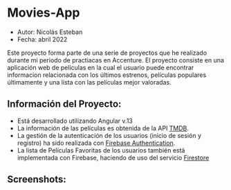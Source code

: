# Movies-App

- Autor: Nicolás Esteban
- Fecha: abril 2022

Este proyecto forma parte de una serie de proyectos que he realizado durante mi periodo de practiacas en Accenture.
El proyecto consiste en una aplicación web de películas en la cual el usuario puede encontrar informacion relacionada con los últimos estrenos, películas populares últimamente y una lista con las películas mejor valoradas.

## Información del Proyecto:
- Está desarrollado utilizando Angular v.13
- La información de las películas es obtenida de la API [TMDB](themoviedb.org).
- La gestión de la autenticación de los usuarios (inicio de sesión y registro) ha sido realizada con [Firebase Authentication](https://firebase.google.com).
- La lista de Películas Favoritas de los usuarios también está implementada con Firebase, haciendo de uso del servicio [Firestore](https://firebase.google.com)

## Screenshots:

